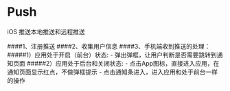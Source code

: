 # Push
iOS 推送本地推送和远程推送

####1、注册推送
####2、收集用户信息
####3、手机端收到推送的处理：
#####1）应用处于开启（前台）状态:
	- 弹出弹框，让用户判断是否需要跳转到通知页面
#####2）应用处于后台和关闭状态:
	- 点击App图标，直接进入应用，在通知页面显示红点，不做弹框提示
	- 点击通知条进入，进入应用和处于前台一样的操作